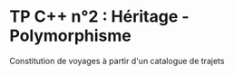 # TP C++ n°2 : Héritage - Polymorphisme

Constitution de voyages à partir d'un catalogue de trajets



